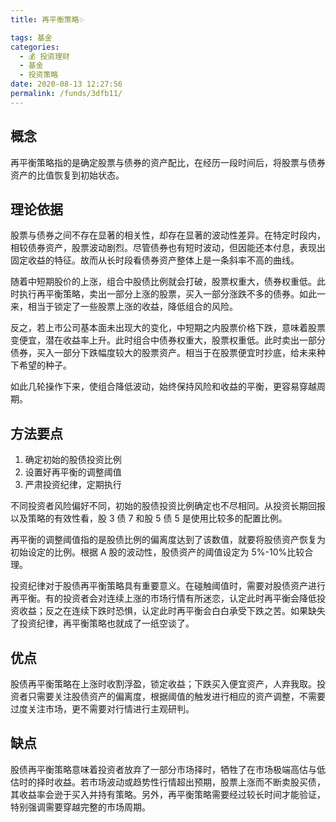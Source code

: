 ```yaml
---
title: 再平衡策略✨

tags: 基金
categories: 
  - 💰 投资理财
  - 基金
  - 投资策略
date: 2020-08-13 12:27:56
permalink: /funds/3dfb11/
---
```


## 概念
再平衡策略指的是确定股票与债券的资产配比，在经历一段时间后，将股票与债券资产的比值恢复到初始状态。

## 理论依据

股票与债券之间不存在显著的相关性，却存在显著的波动性差异。在特定时段内，相较债券资产，股票波动剧烈。尽管债券也有短时波动，但因能还本付息，表现出固定收益的特征。故而从长时段看债券资产整体上是一条斜率不高的曲线。

随着中短期股价的上涨，组合中股债比例就会打破，股票权重大，债券权重低。此时执行再平衡策略，卖出一部分上涨的股票，买入一部分涨跌不多的债券。如此一来，相当于锁定了一些股票上涨的收益，降低组合的风险。

反之，若上市公司基本面未出现大的变化，中短期之内股票价格下跌，意味着股票变便宜，潜在收益率上升。此时组合中债券权重大，股票权重低。此时卖出一部分债券，买入一部分下跌幅度较大的股票资产。相当于在股票便宜时抄底，给未来种下希望的种子。

如此几轮操作下来，使组合降低波动，始终保持风险和收益的平衡，更容易穿越周期。

## 方法要点

1. 确定初始的股债投资比例
2. 设置好再平衡的调整阈值
3. 严肃投资纪律，定期执行

不同投资者风险偏好不同，初始的股债投资比例确定也不尽相同。从投资长期回报以及策略的有效性看，股 3 债 7 和股 5 债 5 是使用比较多的配置比例。

再平衡的调整阈值指的是股债比例的偏离度达到了该数值，就要将股债资产恢复为初始设定的比例。根据 A 股的波动性，股债资产的阈值设定为 5%-10%比较合理。

投资纪律对于股债再平衡策略具有重要意义。在碰触阈值时，需要对股债资产进行再平衡。有的投资者会对连续上涨的市场行情有所迷恋，认定此时再平衡会降低投资收益；反之在连续下跌时恐惧，认定此时再平衡会白白承受下跌之苦。如果缺失了投资纪律，再平衡策略也就成了一纸空谈了。

## 优点

股债再平衡策略在上涨时收割浮盈，锁定收益；下跌买入便宜资产，人弃我取。投资者只需要关注股债资产的偏离度，根据阈值的触发进行相应的资产调整，不需要过度关注市场，更不需要对行情进行主观研判。

## 缺点

股债再平衡策略意味着投资者放弃了一部分市场择时，牺牲了在市场极端高估与低估时的择时收益。若市场波动或趋势性行情超出预期，股票上涨而不断卖股买债，其收益率会逊于买入并持有策略。另外，再平衡策略需要经过较长时间才能验证，特别强调需要穿越完整的市场周期。

